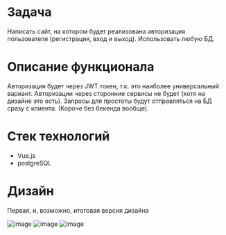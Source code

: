 # Задача
Написать сайт, на котором будет реализована авторизация пользователя (регистрация, вход и выход). Использовать любую БД.

# Описание функционала
Авторизация будет через JWT токен, т.к. это наиболее универсальный вариант. Авторизации через сторонние сервисы не будет (хотя на дизайне это есть).
Запросы для простоты будут отправляться на БД сразу с клиента. (Короче без бекенда вообще). 

# Стек технологий
- Vue.js
- postgreSQL

# Дизайн
Первая, и, возможно, итоговая версия дизайна

![image](https://github.com/Nihuaway/authorization_page/assets/115393573/10b530d7-3b56-4f4b-84ed-4c0a2c4e71e5)
![image](https://github.com/Nihuaway/authorization_page/assets/115393573/b9c94dc3-759b-4d8b-9641-c4911659907f)
![image](https://github.com/Nihuaway/authorization_page/assets/115393573/d46b4e77-6a2a-4918-9d03-439198dddf52)


